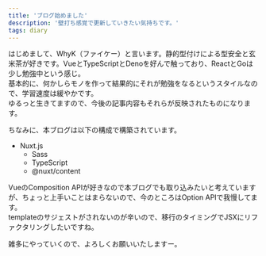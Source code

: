 ```yaml
---
title: 'ブログ始めました'
description: '壁打ち感覚で更新していきたい気持ちです。'
tags: diary
---
```


はじめまして、WhyK（ファイケー）と言います。静的型付けによる型安全と玄米茶が好きです。VueとTypeScriptとDenoを好んで触っており、ReactとGoは少し勉強中という感じ。  
基本的に、何かしらモノを作って結果的にそれが勉強をなるというスタイルなので、学習速度は緩やかです。  
ゆるっと生きてますので、今後の記事内容もそれらが反映されたものになります。

ちなみに、本ブログは以下の構成で構築されています。

- Nuxt.js
  - Sass
  - TypeScript
  - @nuxt/content

VueのComposition APIが好きなので本ブログでも取り込みたいと考えていますが、ちょっと上手いことはまらないので、今のところはOption APIで我慢してます。  
templateのサジェストがされないのが辛いので、移行のタイミングでJSXにリファクタリングしたいですね。

雑多にやっていくので、よろしくお願いいたしますー。

